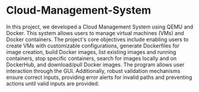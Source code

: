 # Cloud-Management-System
In this project, we developed a Cloud Management System using QEMU and Docker. This system allows users to manage virtual machines (VMs) and Docker containers. The project's core objectives include enabling users to create VMs with customizable configurations, generate Dockerfiles for image creation, build Docker images, list existing images and running containers, stop specific containers, search for images locally and on DockerHub, and download/pull Docker images. The program allows user interaction through the GUI. Additionally, robust validation mechanisms ensure correct inputs, providing error alerts for invalid paths and preventing actions until valid inputs are provided.
